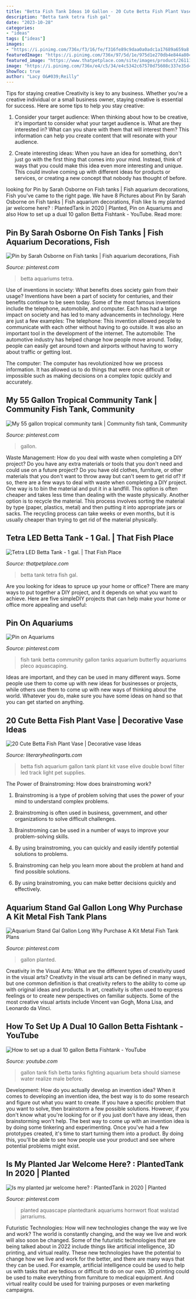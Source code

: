 ```yaml
---
title: "Betta Fish Tank Ideas 10 Gallon - 20 Cute Betta Fish Plant Vase"
description: "Betta tank tetra fish gal"
date: "2023-10-28"
categories:
- "ideas"
tags: ["ideas"]
images:
- "https://i.pinimg.com/736x/f3/16/fe/f316fe89c9daa0a0adc1a17689a659a8.jpg"
featuredImage: "https://i.pinimg.com/736x/97/5d/1e/975d1e270db4e844a804fecc5ebe6aa8--fish-tanks.jpg"
featured_image: "https://www.thatpetplace.com/site/images/product/261117_1.jpg?resizeid=2&amp;resizeh=600&amp;resizew=600"
image: "https://i.pinimg.com/736x/e4/c5/34/e4c5342c67570d75608c337e35d419fc.jpg"
ShowToc: true
author: "Lacy O&#039;Reilly"
---
```



Tips for staying creative
Creativity is key to any business. Whether you're a creative individual or a small business owner, staying creative is essential for success. Here are some tips to help you stay creative: 
1. Consider your target audience: When thinking about how to be creative, it's important to consider what your target audience is. What are they interested in? What can you share with them that will interest them? This information can help you create content that will resonate with your audience. 

2. Create interesting ideas: When you have an idea for something, don't just go with the first thing that comes into your mind. Instead, think of ways that you could make this idea even more interesting and unique. This could involve coming up with different ideas for products or services, or creating a new concept that nobody has thought of before. 


	

		
looking for Pin by Sarah Osborne on Fish tanks | Fish aquarium decorations, Fish you've came to the right page. We have 8 Pictures about Pin by Sarah Osborne on Fish tanks | Fish aquarium decorations, Fish like Is my planted jar welcome here? : PlantedTank in 2020 | Planted, Pin on Aquariums and also How to set up a dual 10 gallon Betta Fishtank - YouTube. Read more:
		
    
## Pin By Sarah Osborne On Fish Tanks | Fish Aquarium Decorations, Fish

<img loading=lazy src="https://i.pinimg.com/736x/97/5d/1e/975d1e270db4e844a804fecc5ebe6aa8--fish-tanks.jpg" onerror="this.onerror=null;this.src='https://tse2.mm.bing.net/th?id=OIP.V9YAYysLIbpuU3hHiIxqMwHaHa&amp;pid=15.1';" alt="Pin by Sarah Osborne on Fish tanks | Fish aquarium decorations, Fish">

_Source: pinterest.com_

>betta aquariums tetra. 

	

Use of inventions in society: What benefits does society gain from their usage?
Inventions have been a part of society for centuries, and their benefits continue to be seen today. Some of the most famous inventions include the telephone, automobile, and computer. Each has had a large impact on society and has led to many advancements in technology. Here are just a few examples: The telephone: This invention allowed people to communicate with each other without having to go outside. It was also an important tool in the development of the internet.
The automobile: The automotive industry has helped change how people move around. Today, people can easily get around town and airports without having to worry about traffic or getting lost.

The computer: The computer has revolutionized how we process information. It has allowed us to do things that were once difficult or impossible such as making decisions on a complex topic quickly and accurately.

    
## My 55 Gallon Tropical Community Tank | Community Fish Tank, Community

<img loading=lazy src="https://i.pinimg.com/736x/e4/c5/34/e4c5342c67570d75608c337e35d419fc.jpg" onerror="this.onerror=null;this.src='https://tse4.mm.bing.net/th?id=OIP.mnuPv7tF4l2aSPN25cYheQHaHa&amp;pid=15.1';" alt="My 55 gallon tropical community tank | Community fish tank, Community">

_Source: pinterest.com_

>gallon. 

	

Waste Management: How do you deal with waste when completing a DIY project?
Do you have any extra materials or tools that you don't need and could use on a future project? Do you have old clothes, furniture, or other materials that you don't want to throw away but can't seem to get rid of? If so, there are a few ways to deal with waste when completing a DIY project. 
One way is to bin the material and put it in a landfill. This option is often cheaper and takes less time than dealing with the waste physically. Another option is to recycle the material. This process involves sorting the material by type (paper, plastics, metal) and then putting it into appropriate jars or sacks. The recycling process can take weeks or even months, but it is usually cheaper than trying to get rid of the material physically.

    
## Tetra LED Betta Tank - 1 Gal. | That Fish Place

<img loading=lazy src="https://www.thatpetplace.com/site/images/product/261117_1.jpg?resizeid=2&amp;resizeh=600&amp;resizew=600" onerror="this.onerror=null;this.src='https://tse3.mm.bing.net/th?id=OIP.p_SmsCkb-UeIx_RH07jwBgHaHa&amp;pid=15.1';" alt="Tetra LED Betta Tank - 1 gal. | That Fish Place">

_Source: thatpetplace.com_

>betta tank tetra fish gal. 

	

Are you looking for ideas to spruce up your home or office? There are many ways to put together a DIY project, and it depends on what you want to achieve. Here are five simpleDIY projects that can help make your home or office more appealing and useful:

    
## Pin On Aquariums

<img loading=lazy src="https://i.pinimg.com/736x/7c/f5/97/7cf597ed4281a1b79a1b2f1de4ff3068--betta-fish-tanks.jpg" onerror="this.onerror=null;this.src='https://tse4.mm.bing.net/th?id=OIP.aJ_5XiZIyn9cUgTZYxQ7pwHaFj&amp;pid=15.1';" alt="Pin on Aquariums">

_Source: pinterest.com_

>fish tank betta community gallon tanks aquarium butterfly aquariums pleco aquascaping. 

	

Ideas are important, and they can be used in many different ways. Some people use them to come up with new ideas for businesses or projects, while others use them to come up with new ways of thinking about the world. Whatever you do, make sure you have some ideas on hand so that you can get started on anything.

    
## 20 Cute Betta Fish Plant Vase | Decorative Vase Ideas

<img loading=lazy src="https://www.literaryhealingarts.com/wp-content/uploads/betta-fish-plant-vase-of-amazon-com-elive-double-bowl-aquarium-kit-2-5-gallon-betta-for-amazon-com-elive-double-bowl-aquarium-kit-2-5-gallon-betta-aquarium-with-filter-and-fish-tank-led-trac.jpg" onerror="this.onerror=null;this.src='https://tse3.mm.bing.net/th?id=OIP.NhpIvj8RoGIPsffTN1_6jgHaHe&amp;pid=15.1';" alt="20 Cute Betta Fish Plant Vase | Decorative vase Ideas">

_Source: literaryhealingarts.com_

>betta fish aquarium gallon tank plant kit vase elive double bowl filter led track light pet supplies. 

	

The Power of Brainstroming: How does brainstroming work?
1. Brainstroming is a type of problem solving that uses the power of your mind to understand complex problems.
2. Brainstroming is often used in business, government, and other organizations to solve difficult challenges.

3. Brainstroming can be used in a number of ways to improve your problem-solving skills.

4. By using brainstroming, you can quickly and easily identify potential solutions to problems.

5. Brainstroming can help you learn more about the problem at hand and find possible solutions.

6. By using brainstroming, you can make better decisions quickly and effectively.

    
## Aquarium Stand Gal Gallon Long Why Purchase A Kit Metal Fish Tank Plans

<img loading=lazy src="https://i.pinimg.com/736x/f3/16/fe/f316fe89c9daa0a0adc1a17689a659a8.jpg" onerror="this.onerror=null;this.src='https://tse2.mm.bing.net/th?id=OIP.cEtCKvxbG2QgQ3SJPWHQpAHaEK&amp;pid=15.1';" alt="Aquarium Stand Gal Gallon Long Why Purchase A Kit Metal Fish Tank Plans">

_Source: pinterest.com_

>gallon planted. 

	

Creativity in the Visual Arts: What are the different types of creativity used in the visual arts?
Creativity in the visual arts can be defined in many ways, but one common definition is that creativity refers to the ability to come up with original ideas and products. In art, creativity is often used to express feelings or to create new perspectives on familiar subjects. Some of the most creative visual artists include Vincent van Gogh, Mona Lisa, and Leonardo da Vinci.

    
## How To Set Up A Dual 10 Gallon Betta Fishtank - YouTube

<img loading=lazy src="http://i1.ytimg.com/vi/MpSZGGrn1cM/hqdefault.jpg" onerror="this.onerror=null;this.src='https://tse4.mm.bing.net/th?id=OIP.DoQbkmv7lL5o2TpiCuTErQHaFj&amp;pid=15.1';" alt="How to set up a dual 10 gallon Betta Fishtank - YouTube">

_Source: youtube.com_

>gallon tank fish betta tanks fighting aquarium beta should siamese water realize male before. 

	

Development: How do you actually develop an invention idea?
When it comes to developing an invention idea, the best way is to do some research and figure out what you want to create. If you have a specific problem that you want to solve, then brainstorm a few possible solutions. However, if you don't know what you're looking for or if you just don't have any ideas, then brainstorming won't help. The best way to come up with an invention idea is by doing some tinkering and experimenting. Once you've had a few prototypes created, it's time to start turning them into a product. By doing this, you'll be able to see how people use your product and see where potential problems might exist.

    
## Is My Planted Jar Welcome Here? : PlantedTank In 2020 | Planted

<img loading=lazy src="https://i.pinimg.com/736x/f9/38/80/f938808dd369e28520c9291b3baf8e85.jpg" onerror="this.onerror=null;this.src='https://tse1.mm.bing.net/th?id=OIP.aPtPQI3TOIkBZORPKNy9qgHaPO&amp;pid=15.1';" alt="Is my planted jar welcome here? : PlantedTank in 2020 | Planted">

_Source: pinterest.com_

>planted aquascape plantedtank aquariums hornwort float walstad jarrariums. 

	

Futuristic Technologies: How will new technologies change the way we live and work?
The world is constantly changing, and the way we live and work will also soon be changed. Some of the futuristic technologies that are being talked about in 2022 include things like artificial intelligence, 3D printing, and virtual reality. These new technologies have the potential to change how we live and work for the better, and there are many ways that they can be used. For example, artificial intelligence could be used to help us with tasks that are tedious or difficult to do on our own. 3D printing could be used to make everything from furniture to medical equipment. And virtual reality could be used for training purposes or even marketing campaigns.

